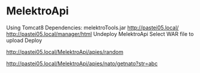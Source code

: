 # MelektroApi
Using Tomcat8
Dependencies: melektroTools.jar
http://pastei05.local/
http://pastei05.local/manager/html
Undeploy MelektroApi
Select WAR file to upload
Deploy

http://pastei05.local/MelektroApi/apies/random

http://pastei05.local/MelektroApi/apies/nato/getnato?str=abc
